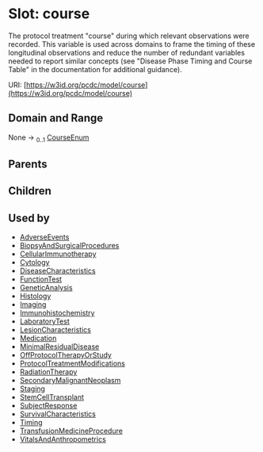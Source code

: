 
# Slot: course


The protocol treatment "course" during which relevant observations were recorded. This variable is used across domains to frame the timing of these longitudinal observations and reduce the number of redundant variables needed to report similar concepts (see "Disease Phase Timing and Course Table" in the documentation for additional guidance).

URI: [https://w3id.org/pcdc/model/course](https://w3id.org/pcdc/model/course)


## Domain and Range

None &#8594;  <sub>0..1</sub> [CourseEnum](CourseEnum.md)

## Parents


## Children


## Used by

 * [AdverseEvents](AdverseEvents.md)
 * [BiopsyAndSurgicalProcedures](BiopsyAndSurgicalProcedures.md)
 * [CellularImmunotherapy](CellularImmunotherapy.md)
 * [Cytology](Cytology.md)
 * [DiseaseCharacteristics](DiseaseCharacteristics.md)
 * [FunctionTest](FunctionTest.md)
 * [GeneticAnalysis](GeneticAnalysis.md)
 * [Histology](Histology.md)
 * [Imaging](Imaging.md)
 * [Immunohistochemistry](Immunohistochemistry.md)
 * [LaboratoryTest](LaboratoryTest.md)
 * [LesionCharacteristics](LesionCharacteristics.md)
 * [Medication](Medication.md)
 * [MinimalResidualDisease](MinimalResidualDisease.md)
 * [OffProtocolTherapyOrStudy](OffProtocolTherapyOrStudy.md)
 * [ProtocolTreatmentModifications](ProtocolTreatmentModifications.md)
 * [RadiationTherapy](RadiationTherapy.md)
 * [SecondaryMalignantNeoplasm](SecondaryMalignantNeoplasm.md)
 * [Staging](Staging.md)
 * [StemCellTransplant](StemCellTransplant.md)
 * [SubjectResponse](SubjectResponse.md)
 * [SurvivalCharacteristics](SurvivalCharacteristics.md)
 * [Timing](Timing.md)
 * [TransfusionMedicineProcedure](TransfusionMedicineProcedure.md)
 * [VitalsAndAnthropometrics](VitalsAndAnthropometrics.md)
